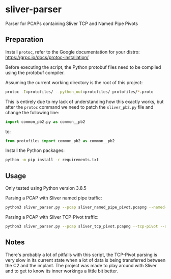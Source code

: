 # sliver-parser
Parser for PCAPs containing Sliver TCP and Named Pipe Pivots

## Preparation

Install `protoc`, refer to the Google documentation for your distro: https://grpc.io/docs/protoc-installation/

Before executing the script, the Python protobuf files need to be compiled using the protobuf compiler.

Assuming the current working directory is the root of this project:

```sh
protoc -I=protofiles/ --python_out=protofiles/ protofiles/*.proto
```

This is entirely due to my lack of understanding how this exactly works, but after the `protoc` command we need to patch the `sliver_pb2.py` file and change the following line:

```py
import common_pb2.py as common__pb2
```

to:

```py
from protofiles import common_pb2 as common__pb2
```

Install the Python packages:

```sh
python -m pip install -r requirements.txt
```

## Usage

Only tested using Python version 3.8.5

Parsing a PCAP with Sliver named pipe traffic:

```sh
python3 sliver_parser.py --pcap sliver_named_pipe_pivot.pcapng --named-pipe --sliver-output sliver_output.txt
```

Parsing a PCAP with Sliver TCP-Pivot traffic:

```sh
python3 sliver_parser.py --pcap sliver_tcp_pivot.pcapng --tcp-pivot --sliver-output sliver_output.txt
```

## Notes

There's probably a lot of pitfalls with this script, the TCP-Pivot parsing is very slow in its current state when a lot of data is being transferred between the C2 and the implant. The project was made to play around with Sliver and to get to know its inner workings a little bit better. 
